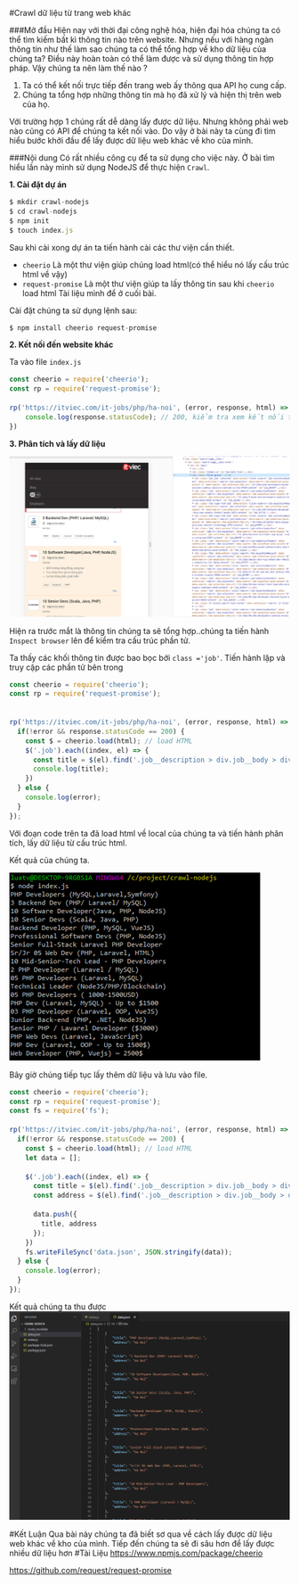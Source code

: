 #Crawl dữ liệu từ trang web khác

###Mở đầu
Hiện nay với thời đại công nghệ hóa, hiện đại hóa chúng ta có thể tìm kiếm bất kì thông tin nào trên website. 
Nhưng nếu với hàng ngàn thông tin như thế làm sao chúng ta có thể tổng hợp về kho dữ liệu của chúng ta?
Điều này hoàn toàn có thể làm được và sử dụng thông tin hợp pháp. 
Vậy chúng ta nên làm thế nào ? 

1. Ta có thể kết nối trực tiếp đến trang web ấy thông qua API họ cung cấp.
2. Chúng ta tổng hợp những thông tin mà họ đã xử lý và hiện thị trên web của họ.

Với trường hợp 1 chúng rất dễ dàng lấy được dữ liệu. Nhưng không phải web nào cũng có API để chúng ta kết nối vào.
Do vậy ở bài này ta cùng đi tìm hiểu bước khởi đầu để lấy được dữ liệu web khác về kho của mình.

###Nội dung
Có rất nhiều công cụ để ta sử dụng cho việc này. Ở bài tìm hiểu lần này mình sử dụng NodeJS để thực hiện `Crawl`.

**1. Cài đặt dự án**

```js
$ mkdir crawl-nodejs 
$ cd crawl-nodejs 
$ npm init  
$ touch index.js
```
Sau khi cài xong dự án ta tiến hành cài các thư viện cần thiết.
- `cheerio` Là một thư viện giúp chúng load html(có thể hiểu nó lấy cấu trúc html về vậy)
- `request-promise` Là một thư viện giúp ta lấy thông tin sau khi `cheerio` load html
Tài liệu mình để ở cuối bài.

Cài đặt chúng ta sử dụng lệnh sau:
```js
$ npm install cheerio request-promise
```
 **2. Kết nối đến website khác**
 
Ta vào file `index.js`
```js
const cheerio = require('cheerio');
const rp = require('request-promise');

rp('https://itviec.com/it-jobs/php/ha-noi', (error, response, html) => {
    console.log(response.statusCode); // 200, kiểm tra xem kết nối thành công không
})
```

 **3. Phân tích và lấy dữ liệu**


![phân tích dữ liệu](image/itviec.PNG)

Hiện ra trước mắt là thông tin chúng ta sẽ tổng hợp..chúng ta tiến hành `Inspect browser` lên để kiểm tra cấu 
trúc phần tử.
 
 Ta thấy các khối thông tin được bao bọc bởi `class ='job'`. Tiến hành lặp và truy cập các phần tử bên trong
```js
const cheerio = require('cheerio');
const rp = require('request-promise');


rp('https://itviec.com/it-jobs/php/ha-noi', (error, response, html) => {
  if(!error && response.statusCode == 200) {
    const $ = cheerio.load(html); // load HTML
    $('.job').each((index, el) => {
      const title = $(el).find('.job__description > div.job__body > div > h2 > a').text();
      console.log(title);
    })
  } else {
    console.log(error);
  }
});
```

Với đoạn code trên ta đã load html về local của chúng ta và tiến hành phân tích, lấy dữ liệu từ cấu trúc html.

Kết quả của chúng ta.

![kết quả lấy dữ liêu](image/node.PNG)

Bây giờ chúng tiếp tục lấy thêm dữ liệu và lưu vào file.

```js
const cheerio = require('cheerio');
const rp = require('request-promise');
const fs = require('fs');

rp('https://itviec.com/it-jobs/php/ha-noi', (error, response, html) => {
  if(!error && response.statusCode == 200) {
    const $ = cheerio.load(html); // load HTML
    let data = [];

    $('.job').each((index, el) => {
      const title = $(el).find('.job__description > div.job__body > div > h2 > a').text();
      const address = $(el).find('.job__description > div.job__body > div > div.visible-xs > div > div').text();

      data.push({
        title, address
      });
    })
    fs.writeFileSync('data.json', JSON.stringify(data));
  } else {
    console.log(error);
  }
});
```

Kết quả chúng ta thu được
![kết quả lấy dữ liêu](image/result.PNG)

#Kết Luận
Qua bài này chúng ta đã biết sơ qua về cách lấy được dữ liệu web khác về kho của mình. Tiếp đến chúng ta sẽ đi sâu hơn để
lấy được nhiều dữ liệu hơn
#Tài Liệu
https://www.npmjs.com/package/cheerio

https://github.com/request/request-promise